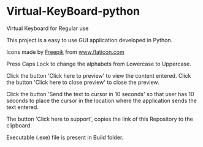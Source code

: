 # Virtual-KeyBoard-python
Virtual Keyboard for Regular use

This project is a easy to use GUI application developed in Python.

Icons made by <a href="https://www.flaticon.com/authors/freepik" title="Freepik">Freepik</a> from <a href="https://www.flaticon.com/" title="Flaticon"> www.flaticon.com</a>

Press Caps Lock to change the alphabets from Lowercase to Uppercase.

Click the button 'Click here to preview' to view the content entered. Click the button 'Click here to close preview' to close the preview.

Click the button 'Send the text to cursor in 10 seconds' so that user has 10 seconds to place the cursor in the location where the application sends the text entered.

The button 'Click here to support', copies the link of this Repository to the clipboard.

Executable (.exe) file is present in Build folder.

